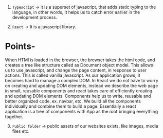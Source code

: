 1. `Typescript` -> It is a superset of javascript, that adds static typing to the language, in other words, it helps us to catch error earlier in the development process.

2. `React` -> It is a javascript library.

# Points-

When HTMl is loaded in the browser, the browser takes the html code, and creates a tree like structure called as Document object model. This allows us to use javascript, and change the page content, in response to user actions. This is called vanilla javascript. As our application grows, it becomes hard to manage a complex DOM.
In React we do not have to worry on creating and updating DOM elements, instead we describe the web page in small, reusable components and react takes care of efficiently creating and updating DOM elements. Components help us to write, reusable and better organized code. ex. navbar, etc. We build all the components individually and combine them to build a page. Essentially a react application is a tree of components with App as the root bringing everything together.

3. `Public folder` -> public assets of our websites exists, like images, media files etc.
